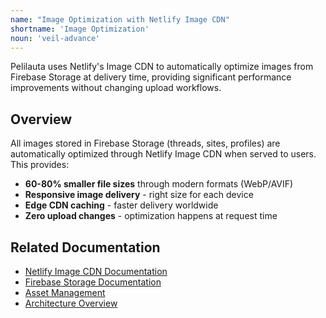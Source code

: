 ```yaml
---
name: "Image Optimization with Netlify Image CDN"
shortname: 'Image Optimization'
noun: 'veil-advance'
---
```


Pelilauta uses Netlify's Image CDN to automatically optimize images from Firebase Storage at delivery time, providing significant performance improvements without changing upload workflows.

## Overview

All images stored in Firebase Storage (threads, sites, profiles) are automatically optimized through Netlify Image CDN when served to users. This provides:

- **60-80% smaller file sizes** through modern formats (WebP/AVIF)
- **Responsive image delivery** - right size for each device
- **Edge CDN caching** - faster delivery worldwide
- **Zero upload changes** - optimization happens at request time


## Related Documentation

- [Netlify Image CDN Documentation](https://docs.netlify.com/image-cdn/overview/)
- [Firebase Storage Documentation](https://firebase.google.com/docs/storage)
- [Asset Management](/docs/73-asset-management.md)
- [Architecture Overview](/docs/70-architecture.md)
